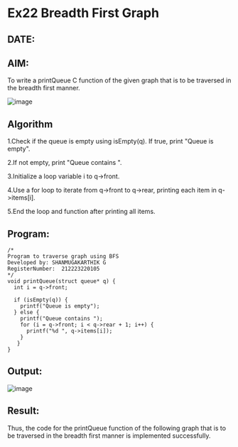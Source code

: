 # Ex22 Breadth First Graph
## DATE:
## AIM:
To write a printQueue C function of the given graph that is to be traversed in the breadth first manner.

![image](https://github.com/user-attachments/assets/f483f48c-6af0-4027-a993-01c108a50933)


## Algorithm
1.Check if the queue is empty using isEmpty(q). If true, print "Queue is empty".

2.If not empty, print "Queue contains ".

3.Initialize a loop variable i to q->front.

4.Use a for loop to iterate from q->front to q->rear, printing each item in q->items[i].

5.End the loop and function after printing all items.
## Program:
```
/*
Program to traverse graph using BFS
Developed by: SHANMUGAKARTHIK G
RegisterNumber:  212223220105
*/
void printQueue(struct queue* q) {
  int i = q->front;
 
  if (isEmpty(q)) {
    printf("Queue is empty");
  } else { 
    printf("Queue contains ");
    for (i = q->front; i < q->rear + 1; i++) {
      printf("%d ", q->items[i]);
    }
   }
}
```

## Output:
![image](https://github.com/user-attachments/assets/f4696907-cc6d-4511-b582-caee292ac39e)



## Result:
Thus, the code for the printQueue function of the following graph that is to be traversed in the breadth first manner is implemented successfully.
